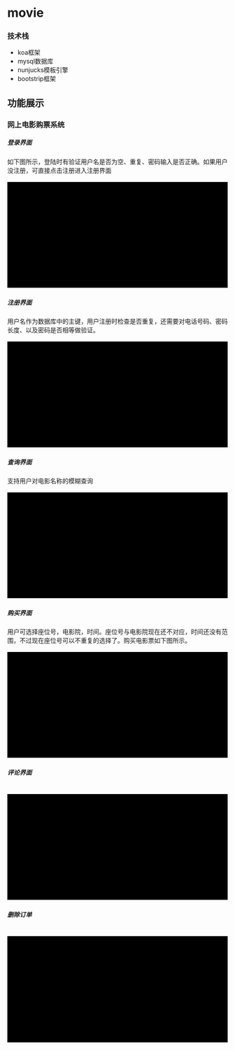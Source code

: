 # movie
### 技术栈
* koa框架<br>
* mysql数据库<br>
* nunjucks模板引擎<br>
* bootstrip框架
 
## 功能展示
### 网上电影购票系统
##### 登录界面<br>
如下图所示，登陆时有验证用户名是否为空、重复、密码输入是否正确。如果用户没注册，可直接点击注册进入注册界面<br><br>
![](https://github.com/wuxudong2702/movie/blob/master/img-gif/signin.gif)<br>
##### 注册界面<br>
用户名作为数据库中的主键，用户注册时检查是否重复，还需要对电话号码、密码长度、以及密码是否相等做验证。<br><br>
![](https://github.com/wuxudong2702/movie/blob/master/img-gif/index-signup.gif)<br>
##### 查询界面<br>
支持用户对电影名称的模糊查询<br><br> 
![](https://github.com/wuxudong2702/movie/blob/master/img-gif/csearch.gif)<br>
##### 购买界面<br>
用户可选择座位号，电影院，时间。座位号与电影院现在还不对应，时间还没有范围，不过现在座位号可以不重复的选择了。购买电影票如下图所示。<br><br>
![](https://github.com/wuxudong2702/movie/blob/master/img-gif/buy.gif)<br>
##### 评论界面<br><br>
![](https://github.com/wuxudong2702/movie/blob/master/img-gif/comment.gif)<br>
##### 删除订单<br><br>
![](https://github.com/wuxudong2702/movie/blob/master/img-gif/remove.gif)<br>
